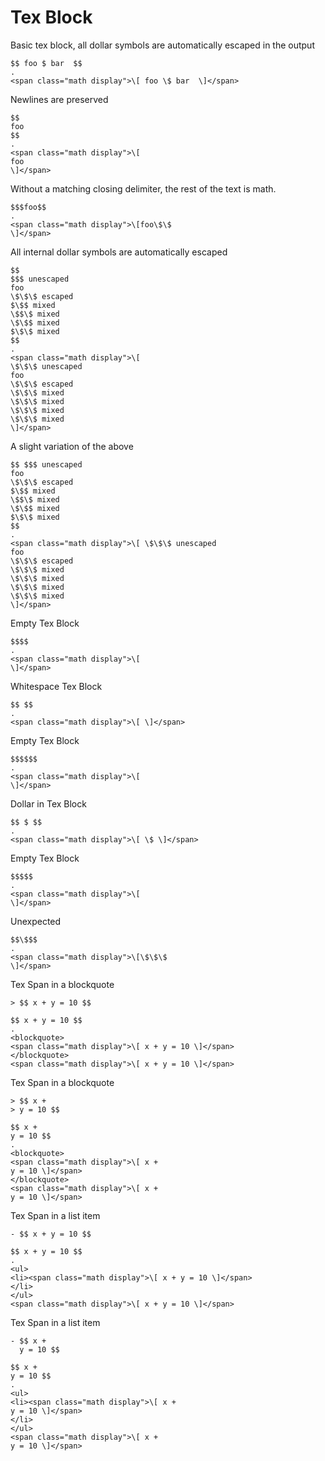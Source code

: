 # Tex Block

Basic tex block, all dollar symbols are automatically escaped in the output

```````````````````````````````` example
$$ foo $ bar  $$
.
<span class="math display">\[ foo \$ bar  \]</span>
````````````````````````````````

Newlines are preserved

```````````````````````````````` example
$$
foo
$$
.
<span class="math display">\[
foo
\]</span>
````````````````````````````````

Without a matching closing delimiter, the rest of the text is math.

```````````````````````````````` example
$$$foo$$
.
<span class="math display">\[foo\$\$
\]</span>
````````````````````````````````

All internal dollar symbols are automatically escaped

```````````````````````````````` example
$$
$$$ unescaped
foo
\$\$\$ escaped
$\$$ mixed
\$$\$ mixed
\$\$$ mixed
$\$\$ mixed
$$
.
<span class="math display">\[
\$\$\$ unescaped
foo
\$\$\$ escaped
\$\$\$ mixed
\$\$\$ mixed
\$\$\$ mixed
\$\$\$ mixed
\]</span>
````````````````````````````````

A slight variation of the above

```````````````````````````````` example
$$ $$$ unescaped
foo
\$\$\$ escaped
$\$$ mixed
\$$\$ mixed
\$\$$ mixed
$\$\$ mixed
$$
.
<span class="math display">\[ \$\$\$ unescaped
foo
\$\$\$ escaped
\$\$\$ mixed
\$\$\$ mixed
\$\$\$ mixed
\$\$\$ mixed
\]</span>
````````````````````````````````

Empty Tex Block

```````````````````````````````` example
$$$$
.
<span class="math display">\[
\]</span>
````````````````````````````````

Whitespace Tex Block

```````````````````````````````` example
$$ $$
.
<span class="math display">\[ \]</span>
````````````````````````````````

Empty Tex Block

```````````````````````````````` example
$$$$$$
.
<span class="math display">\[
\]</span>
````````````````````````````````

Dollar in Tex Block

```````````````````````````````` example
$$ $ $$
.
<span class="math display">\[ \$ \]</span>
````````````````````````````````

Empty Tex Block

```````````````````````````````` example
$$$$$
.
<span class="math display">\[
\]</span>
````````````````````````````````

Unexpected

```````````````````````````````` example
$$\$$$
.
<span class="math display">\[\$\$\$
\]</span>
````````````````````````````````

Tex Span in a blockquote

```````````````````````````````` example
> $$ x + y = 10 $$

$$ x + y = 10 $$
.
<blockquote>
<span class="math display">\[ x + y = 10 \]</span>
</blockquote>
<span class="math display">\[ x + y = 10 \]</span>
````````````````````````````````

Tex Span in a blockquote

```````````````````````````````` example
> $$ x +
> y = 10 $$

$$ x +
y = 10 $$
.
<blockquote>
<span class="math display">\[ x +
y = 10 \]</span>
</blockquote>
<span class="math display">\[ x +
y = 10 \]</span>
````````````````````````````````

Tex Span in a list item

```````````````````````````````` example
- $$ x + y = 10 $$

$$ x + y = 10 $$
.
<ul>
<li><span class="math display">\[ x + y = 10 \]</span>
</li>
</ul>
<span class="math display">\[ x + y = 10 \]</span>
````````````````````````````````


Tex Span in a list item

```````````````````````````````` example
- $$ x +
  y = 10 $$

$$ x +
y = 10 $$
.
<ul>
<li><span class="math display">\[ x +
y = 10 \]</span>
</li>
</ul>
<span class="math display">\[ x +
y = 10 \]</span>
````````````````````````````````
